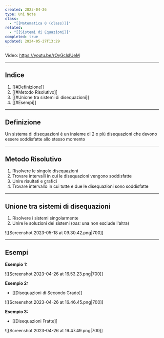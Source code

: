 ```yaml
---
created: 2023-04-26
type: Uni Note
class:
  - "[[Matematica 0 (class)]]"
related:
  - "[[Sistemi di Equazioni]]"
completed: true
updated: 2024-05-27T13:29
---
```

Video: https://youtu.be/rOyGcIslUeM

---
## Indice
1. [[#Definizione]]
2. [[#Metodo Risolutivo]]
3. [[#Unione tra sistemi di disequazioni]]
4. [[#Esempi]]

---
## Definizione
Un sistema di disequazioni è un insieme di 2 o più disequazioni che devono essere soddisfatte allo stesso momento

---
## Metodo Risolutivo
1. Risolvere le singole disequazioni
2. Trovare intervalli in cui le disequazioni vengono soddisfatte
3. Unire risultati e grafici
4. Trovare intervallo in cui tutte e due le disequazioni sono soddisfatte

---
## Unione tra sistemi di disequazioni
1. Risolvere i sistemi singolarmente 
2. Unire le soluzioni dei sistemi (*oss:* una non esclude l'altra)

![[Screenshot 2023-05-18 at 09.30.42.png|700]]

---
## Esempi
**Esempio 1:**

![[Screenshot 2023-04-26 at 16.53.23.png|700]]

**Esempio 2:**
- [[Disequazioni di Secondo Grado]]

![[Screenshot 2023-04-26 at 16.46.45.png|700]]

**Esempio 3:**
- [[Disequazioni Fratte]]

![[Screenshot 2023-04-26 at 16.47.49.png|700]]



